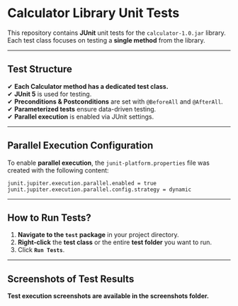 # Calculator Library Unit Tests

This repository contains **JUnit** unit tests for the `calculator-1.0.jar` library.  
Each test class focuses on testing a **single method** from the library.

---

## Test Structure

✔ **Each Calculator method has a dedicated test class.**  
✔ **JUnit 5** is used for testing.  
✔ **Preconditions & Postconditions** are set with `@BeforeAll` and `@AfterAll`.  
✔ **Parameterized tests** ensure data-driven testing.  
✔ **Parallel execution** is enabled via JUnit settings.

---

## Parallel Execution Configuration

To enable **parallel execution**, the `junit-platform.properties` file was created with the following content:

```properties
junit.jupiter.execution.parallel.enabled = true
junit.jupiter.execution.parallel.config.strategy = dynamic
```
---

## How to Run Tests?

1. **Navigate to the `test` package** in your project directory.
2. **Right-click** the **test class** or the entire **test folder** you want to run.
3. Click **`Run Tests`**.

---

## Screenshots of Test Results
 **Test execution screenshots are available in the screenshots folder.**
